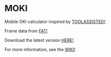 # MOKI
Mobile OKI calculator inspired by <a href="https://www.github.com/toolassisted">TOOLASSISTED!</a>.

Frame data from <a href="https://fullmeter.com/">FAT!</a>

Download the latest version <a href="https://github.com/hunt-ian/MOKI/releases/latest">HERE!</a>

For more information, see the <a href="https://github.com/DoctorBearPhD/MOKI/wiki">WIKI!</a>
